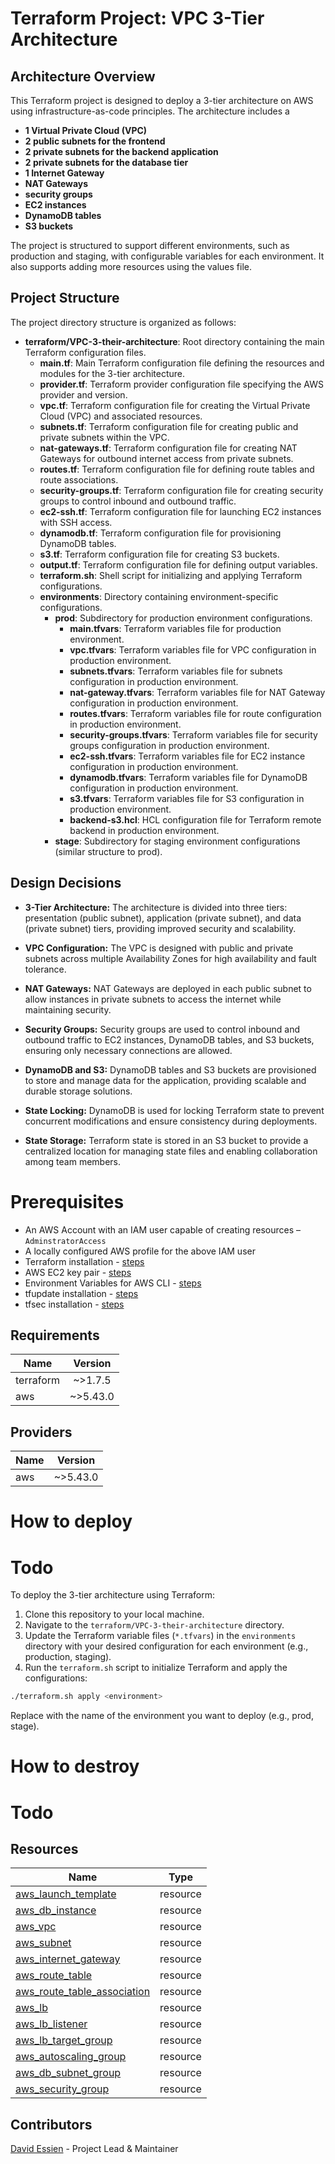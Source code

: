 # Terraform Project: VPC 3-Tier Architecture

## Architecture Overview

This Terraform project is designed to deploy a 3-tier architecture on AWS using infrastructure-as-code principles. The architecture includes a 

- **1 Virtual Private Cloud (VPC)**
- **2 public subnets for the frontend**
- **2 private subnets for the backend application**
- **2 private subnets for the database tier** 
- **1 Internet Gateway**
- **NAT Gateways**
- **security groups**
- **EC2 instances**
- **DynamoDB tables**
- **S3 buckets** 

The project is structured to support different environments, such as production and staging, with configurable variables for each environment. It also supports adding more resources using the values file.

## Project Structure

The project directory structure is organized as follows:

- **terraform/VPC-3-their-architecture**: Root directory containing the main Terraform configuration files.
  - **main.tf**: Main Terraform configuration file defining the resources and modules for the 3-tier architecture.
  - **provider.tf**: Terraform provider configuration file specifying the AWS provider and version.
  - **vpc.tf**: Terraform configuration file for creating the Virtual Private Cloud (VPC) and associated resources.
  - **subnets.tf**: Terraform configuration file for creating public and private subnets within the VPC.
  - **nat-gateways.tf**: Terraform configuration file for creating NAT Gateways for outbound internet access from private subnets.
  - **routes.tf**: Terraform configuration file for defining route tables and route associations.
  - **security-groups.tf**: Terraform configuration file for creating security groups to control inbound and outbound traffic.
  - **ec2-ssh.tf**: Terraform configuration file for launching EC2 instances with SSH access.
  - **dynamodb.tf**: Terraform configuration file for provisioning DynamoDB tables.
  - **s3.tf**: Terraform configuration file for creating S3 buckets.
  - **output.tf**: Terraform configuration file for defining output variables.
  - **terraform.sh**: Shell script for initializing and applying Terraform configurations.
  - **environments**: Directory containing environment-specific configurations.
    - **prod**: Subdirectory for production environment configurations.
      - **main.tfvars**: Terraform variables file for production environment.
      - **vpc.tfvars**: Terraform variables file for VPC configuration in production environment.
      - **subnets.tfvars**: Terraform variables file for subnets configuration in production environment.
      - **nat-gateway.tfvars**: Terraform variables file for NAT Gateway configuration in production environment.
      - **routes.tfvars**: Terraform variables file for route configuration in production environment.
      - **security-groups.tfvars**: Terraform variables file for security groups configuration in production environment.
      - **ec2-ssh.tfvars**: Terraform variables file for EC2 instance configuration in production environment.
      - **dynamodb.tfvars**: Terraform variables file for DynamoDB configuration in production environment.
      - **s3.tfvars**: Terraform variables file for S3 configuration in production environment.
      - **backend-s3.hcl**: HCL configuration file for Terraform remote backend in production environment.
    - **stage**: Subdirectory for staging environment configurations (similar structure to prod).

## Design Decisions
- **3-Tier Architecture:** The architecture is divided into three tiers: presentation (public subnet), application (private subnet), and data (private subnet) tiers, providing improved security and scalability.

- **VPC Configuration:** The VPC is designed with public and private subnets across multiple Availability Zones for high availability and fault tolerance.
- **NAT Gateways:** NAT Gateways are deployed in each public subnet to allow instances in private subnets to access the internet while maintaining security.
- **Security Groups:** Security groups are used to control inbound and outbound traffic to EC2 instances, DynamoDB tables, and S3 buckets, ensuring only necessary connections are allowed.
- **DynamoDB and S3:** DynamoDB tables and S3 buckets are provisioned to store and manage data for the application, providing scalable and durable storage solutions.
- **State Locking:** DynamoDB is used for locking Terraform state to prevent concurrent modifications and ensure consistency during deployments.
- **State Storage:** Terraform state is stored in an S3 bucket to provide a centralized location for managing state files and enabling collaboration among team members.


# Prerequisites
* An AWS Account with an IAM user capable of creating resources – `AdminstratorAccess`
* A locally configured AWS profile for the above IAM user
* Terraform installation - [steps](https://learn.hashicorp.com/tutorials/terraform/install-cli)
* AWS EC2 key pair - [steps](https://docs.aws.amazon.com/AWSEC2/latest/UserGuide/ec2-key-pairs.html)
* Environment Variables for AWS CLI - [steps](https://docs.aws.amazon.com/cli/latest/userguide/cli-configure-envvars.html)
* tfupdate installation - [steps](https://github.com/antonbabenko/pre-commit-terraform#how-to-install)
* tfsec installation - [steps](https://github.com/antonbabenko/pre-commit-terraform#how-to-install)

## Requirements
| Name          | Version       |
| ------------- |:-------------:|
| terraform     | ~>1.7.5       |
| aws           | ~>5.43.0      |

## Providers
| Name          | Version       |
| ------------- |:-------------:|
| aws           | ~>5.43.0      |

# How to deploy
# Todo

To deploy the 3-tier architecture using Terraform:

1. Clone this repository to your local machine.
2. Navigate to the `terraform/VPC-3-their-architecture` directory.
3. Update the Terraform variable files (`*.tfvars`) in the `environments` directory with your desired configuration for each environment (e.g., production, staging).
4. Run the `terraform.sh` script to initialize Terraform and apply the configurations:

```bash
./terraform.sh apply <environment>
```

Replace <environment> with the name of the environment you want to deploy (e.g., prod, stage).

# How to destroy
# Todo

## Resources
| Name          | Type       |
| ------------- |:-------------:|
| [aws_launch_template](https://registry.terraform.io/providers/hashicorp/aws/latest/docs/resources/aws_launch_template) | resource |
| [aws_db_instance](https://registry.terraform.io/providers/hashicorp/aws/latest/docs/resources/aws_db_instance) | resource |
| [aws_vpc](https://registry.terraform.io/providers/hashicorp/aws/latest/docs/resources/aws_vpc) | resource |
| [aws_subnet](https://registry.terraform.io/providers/hashicorp/aws/latest/docs/resources/aws_subnet) | resource |
| [aws_internet_gateway](https://registry.terraform.io/providers/hashicorp/aws/latest/docs/resources/aws_internet_gateway) | resource |
| [aws_route_table](https://registry.terraform.io/providers/hashicorp/aws/latest/docs/resources/aws_route_table) | resource |
| [aws_route_table_association](https://registry.terraform.io/providers/hashicorp/aws/latest/docs/resources/aws_route_table_association) | resource |
| [aws_lb](https://registry.terraform.io/providers/hashicorp/aws/latest/docs/resources/aws_lb) | resource |
| [aws_lb_listener](https://registry.terraform.io/providers/hashicorp/aws/latest/docs/resources/aws_lb_listener) | resource |
| [aws_lb_target_group](https://registry.terraform.io/providers/hashicorp/aws/latest/docs/resources/aws_lb_target_group) | resource |
| [aws_autoscaling_group](https://registry.terraform.io/providers/hashicorp/aws/latest/docs/resources/aws_autoscaling_group) | resource |
| [aws_db_subnet_group](https://registry.terraform.io/providers/hashicorp/aws/latest/docs/resources/aws_db_subnet_group) | resource |
| [aws_security_group](https://registry.terraform.io/providers/hashicorp/aws/latest/docs/resources/aws_security_group) | resource |

## Contributors
[David Essien](https://github.com/davidshare) - Project Lead & Maintainer